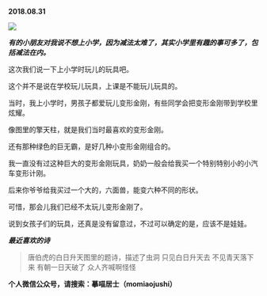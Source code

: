 
          
            
**2018.08.31**



![](//upload-images.jianshu.io/upload_images/51001-7e25b2cd68a7033f.jpeg)




***有的小朋友对我说不想上小学，因为减法太难了，其实小学里有趣的事可多了，包括减法在内。***

这次我们说一下上小学时玩儿的玩具吧。

这个并不是说在学校玩儿玩具，上课是不能玩儿玩具的。

当时，我上小学时，男孩子都爱玩儿变形金刚，有些同学会把变形金刚带到学校里炫耀。

像图里的擎天柱，就是我们当时最喜欢的变形金刚。

还有那种绿色的巨无霸，是好几种小变形金刚组合的。

我一直没有过这种巨大的变形金刚玩具，奶奶一般会给我买一个特别特别小的小汽车变形计刚。

后来你爷爷给我买过一个大的，六面兽，能变六种不同的形状。

可惜，那会儿我们已经不太玩儿变形金刚了。

说到女孩子们的玩具，还真是没有留意过，不过可以确定的是，应该不是娃娃。


***最近喜欢的诗***
>唐伯虎的白日升天图里的题诗，描述了虫洞
只见白日升天去
不见青天落下来
有朝一日天破了
众人齐喊啊怪怪




**个人微信公众号，请搜索：摹喵居士（momiaojushi）**

          
        